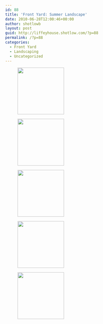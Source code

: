 ```yaml
---
id: 88
title: 'Front Yard: Summer Landscape'
date: 2010-06-28T12:00:46+00:00
author: shotlowb
layout: post
guid: http://liffeyhouse.shotlow.com/?p=88
permalink: /?p=88
categories:
  - Front Yard
  - Landscaping
  - Uncategorized
---
```

<div id='gallery-1' class='gallery galleryid-88 gallery-columns-3 gallery-size-thumbnail'>
  <figure class='gallery-item'> 
  
  <div class='gallery-icon landscape'>
    <a href='http://localhost:4567/wp-content/uploads/2010/06/P6190424-e1302057746816.jpg'><img width="150" height="150" src="http://localhost:4567/wp-content/uploads/2010/06/P6190424-e1302057746816-150x150.jpg" class="attachment-thumbnail size-thumbnail" alt="" srcset="http://localhost:4567/wp-content/uploads/2010/06/P6190424-e1302057746816-150x150.jpg 150w, http://localhost:4567/wp-content/uploads/2010/06/P6190424-e1302057746816-100x100.jpg 100w" sizes="100vw" /></a>
  </div></figure><figure class='gallery-item'> 
  
  <div class='gallery-icon landscape'>
    <a href='http://localhost:4567/wp-content/uploads/2010/06/P6280433-e1302057775386.jpg'><img width="150" height="150" src="http://localhost:4567/wp-content/uploads/2010/06/P6280433-e1302057775386-150x150.jpg" class="attachment-thumbnail size-thumbnail" alt="" srcset="http://localhost:4567/wp-content/uploads/2010/06/P6280433-e1302057775386-150x150.jpg 150w, http://localhost:4567/wp-content/uploads/2010/06/P6280433-e1302057775386-100x100.jpg 100w" sizes="100vw" /></a>
  </div></figure><figure class='gallery-item'> 
  
  <div class='gallery-icon landscape'>
    <a href='http://localhost:4567/wp-content/uploads/2010/06/P6280434-e1302057811188.jpg'><img width="150" height="150" src="http://localhost:4567/wp-content/uploads/2010/06/P6280434-e1302057811188-150x150.jpg" class="attachment-thumbnail size-thumbnail" alt="" srcset="http://localhost:4567/wp-content/uploads/2010/06/P6280434-e1302057811188-150x150.jpg 150w, http://localhost:4567/wp-content/uploads/2010/06/P6280434-e1302057811188-100x100.jpg 100w" sizes="100vw" /></a>
  </div></figure><figure class='gallery-item'> 
  
  <div class='gallery-icon landscape'>
    <a href='http://localhost:4567/wp-content/uploads/2010/06/P6280435-e1302057828557.jpg'><img width="150" height="150" src="http://localhost:4567/wp-content/uploads/2010/06/P6280435-e1302057828557-150x150.jpg" class="attachment-thumbnail size-thumbnail" alt="" srcset="http://localhost:4567/wp-content/uploads/2010/06/P6280435-e1302057828557-150x150.jpg 150w, http://localhost:4567/wp-content/uploads/2010/06/P6280435-e1302057828557-100x100.jpg 100w" sizes="100vw" /></a>
  </div></figure><figure class='gallery-item'> 
  
  <div class='gallery-icon landscape'>
    <a href='http://localhost:4567/wp-content/uploads/2010/06/P6280436-e1302057841152.jpg'><img width="150" height="150" src="http://localhost:4567/wp-content/uploads/2010/06/P6280436-e1302057841152-150x150.jpg" class="attachment-thumbnail size-thumbnail" alt="" srcset="http://localhost:4567/wp-content/uploads/2010/06/P6280436-e1302057841152-150x150.jpg 150w, http://localhost:4567/wp-content/uploads/2010/06/P6280436-e1302057841152-100x100.jpg 100w" sizes="100vw" /></a>
  </div></figure>
</div>